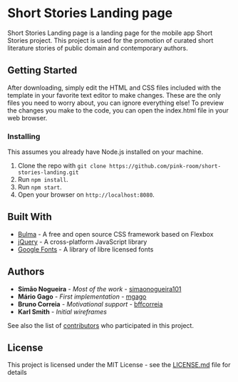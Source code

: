 # Short Stories Landing page

Short Stories Landing page is a landing page for the mobile app Short Stories project. This project is used for the promotion of curated short literature stories of public domain and contemporary authors.

## Getting Started

After downloading, simply edit the HTML and CSS files included with the template in your favorite text editor to make changes. These are the only files you need to worry about, you can ignore everything else! To preview the changes you make to the code, you can open the index.html file in your web browser.

### Installing

This assumes you already have Node.js installed on your machine.

1. Clone the repo with `git clone https://github.com/pink-room/short-stories-landing.git`
1. Run `npm install`.
1. Run `npm start`.
1. Open your browser on `http://localhost:8080`.

## Built With

* [Bulma](https://bulma.io/) - A free and open source CSS framework based on Flexbox
* [jQuery](https://jquery.com/) - A cross-platform JavaScript library
* [Google Fonts](https://fonts.google.com/) - A library of libre licensed fonts

## Authors

* **Simão Nogueira** - *Most of the work* - [simaonogueira101](https://github.com/simaonogueira101)
* **Mário Gago** - *First implementation* - [mgago](https://github.com/mgago)
* **Bruno Correia** - *Motivational support* - [bffcorreia](https://github.com/bffcorreia)
* **Karl Smith** - *Initial wireframes*

See also the list of [contributors](https://github.com/pink-room/short-stories-landing/contributors) who participated in this project.

## License

This project is licensed under the MIT License - see the [LICENSE.md](LICENSE.md) file for details
